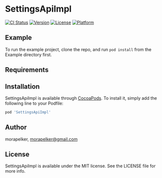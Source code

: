 # SettingsApiImpl

[![CI Status](https://img.shields.io/travis/morapelker/SettingsApiImpl.svg?style=flat)](https://travis-ci.org/morapelker/SettingsApiImpl)
[![Version](https://img.shields.io/cocoapods/v/SettingsApiImpl.svg?style=flat)](https://cocoapods.org/pods/SettingsApiImpl)
[![License](https://img.shields.io/cocoapods/l/SettingsApiImpl.svg?style=flat)](https://cocoapods.org/pods/SettingsApiImpl)
[![Platform](https://img.shields.io/cocoapods/p/SettingsApiImpl.svg?style=flat)](https://cocoapods.org/pods/SettingsApiImpl)

## Example

To run the example project, clone the repo, and run `pod install` from the Example directory first.

## Requirements

## Installation

SettingsApiImpl is available through [CocoaPods](https://cocoapods.org). To install
it, simply add the following line to your Podfile:

```ruby
pod 'SettingsApiImpl'
```

## Author

morapelker, morapelker@gmail.com

## License

SettingsApiImpl is available under the MIT license. See the LICENSE file for more info.
